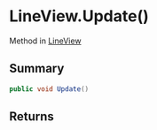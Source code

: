 # LineView.Update()

Method in [LineView](/api/csharp/yarn.unity.lineview.md)

## Summary



```csharp
public void Update()
```

## Returns




